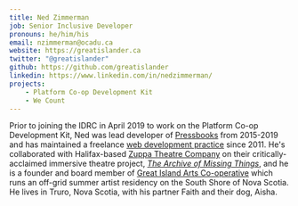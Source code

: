 ```yaml
---
title: Ned Zimmerman
job: Senior Inclusive Developer
pronouns: he/him/his
email: nzimmerman@ocadu.ca
website: https://greatislander.ca
twitter: "@greatislander"
github: https://github.com/greatislander
linkedin: https://www.linkedin.com/in/nedzimmerman/
projects:
    - Platform Co-op Development Kit
    - We Count
---
```

Prior to joining the IDRC in April 2019 to work on the Platform Co-op Development Kit, Ned was lead developer of [Pressbooks](https://pressbooks.org) from 2015-2019 and has maintained a freelance [web development practice](https://bight.dev) since 2011. He's collaborated with Halifax-based [Zuppa Theatre Company](https://zuppatheatre.com) on their critically-acclaimed immersive theatre project, [_The Archive of Missing Things_](https://zuppatheatre.com/show/the-archive-of-missing-things/), and he is a founder and board member of [Great Island Arts Co-operative](https://greatislandarts.ca) which runs an off-grid summer artist residency on the South Shore of Nova Scotia. He lives in Truro, Nova Scotia, with his partner Faith and their dog, Aisha.
